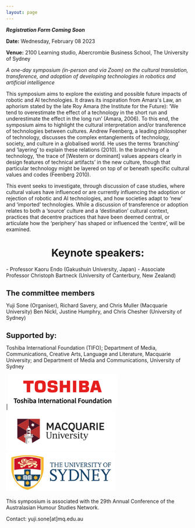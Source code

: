 ```yaml
---
layout: page
---
```


***Registration Form Coming Soon***

**Date:** 	Wednesday, February 08 2023

**Venue:** 2100 Learning studio, Abercrombie Business School, The University of Sydney

*A one-day symposium (in-person and via Zoom) on the cultural translation, transference, and adoption of developing technologies in robotics and artificial intelligence*

This symposium aims to explore the existing and possible future impacts of robotic and AI technologies. It draws its inspiration from Amara's Law, an aphorism stated by the late Roy Amara (the Institute for the Future): ‘We tend to overestimate the effect of a technology in the short run and underestimate the effect in the long run’ (Amara, 2006). To this end, the symposium aims to highlight the cultural interpretation and/or transference of technologies between cultures. Andrew Feenberg, a leading philosopher of technology, discusses the complex entanglements of technology, society, and culture in a globalised world. He uses the terms ‘branching’ and ‘layering’ to explain these relations (2010). In the branching of a technology, ‘the trace of [Western or dominant] values appears clearly in design features of technical artifacts’ in the new culture, though that particular technology might be layered on top of or beneath specific cultural values and codes (Feenberg 2010). 

This event seeks to investigate, through discussion of case studies, where cultural values have influenced or are currently influencing the adoption or rejection of robotic and AI technologies, and how societies adapt to ‘new’ and ‘imported’ technologies. While a discussion of transference or adoption relates to both a ‘source’ culture and a ‘destination’ cultural context, practices that decentre practices that have been deemed central, or articulate how the ‘periphery’ has shaped or influenced the ‘centre’, will be examined. 

<h1 style="font-size:20px;"> <h1 align="center"> Keynote speakers: </h1>
- Professor Kaoru Endo (Gakushuin University, Japan)
- Associate Professor Christoph Bartneck (University of Canterbury, New Zealand)

<h1 style="font-size:20px;"> The committee members </h1>
Yuji Sone (Organiser), Richard Savery, and Chris Muller (Macquarie University)
Ben Nickl, Justine Humphry, and Chris Chesher (University of Sydney)

<h1 style="font-size:20px;"> Supported by: </h1>
Toshiba International Foundation (TIFO); Department of Media, Communications, Creative Arts, Language and Literature, Macquarie University; and Department of Media and Communications, University of Sydney


<!-- |![Toshiba Logo](images/toshiba.png)|![MQ Logo](images/mq.png)|![USyd Logo](images/u-of-sydney.jpg)| -->

|<img src="images/toshiba.png" alt="Toshiba" style="width:300px;"/>
<img src="images/mq.png" alt="MQ" style="width:300px;"/>
<img src="images/u-of-sydney.jpg" alt="usyd" style="width:300px;"/>



This symposium is associated with the 29th Annual Conference of the Australasian Humour Studies Network. 

Contact: yuji.sone[at]mq.edu.au

